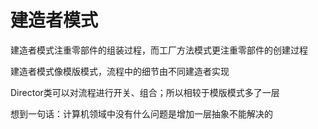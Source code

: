 # 建造者模式

建造者模式注重零部件的组装过程，而工厂方法模式更注重零部件的创建过程

建造者模式像模版模式，流程中的细节由不同建造者实现

Director类可以对流程进行开关、组合；所以相较于模版模式多了一层

想到一句话：计算机领域中没有什么问题是增加一层抽象不能解决的